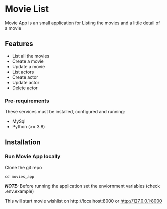 # Movie List

Movie App is an small application for Listing the movies and a little detail of a movie

## Features

- List all the movies
- Create a movie
- Update a movie
- List actors
- Create actor
- Update actor
- Delete actor

### Pre-requirements
These services must be installed, configured and running:

- MySql
- Python (>= 3.8)


## Installation

### Run Movie App locally

Clone the git repo
```
cd movies_app
```

**_NOTE:_**  Before running the application set the enviornment variables (check .env.example)

This will start movie wishlist on http://localhost:8000 or http://127.0.0.1:8000
